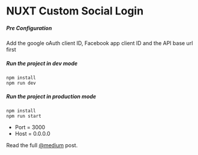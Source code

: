 # NUXT Custom Social Login 

##### Pre Configuration

Add the google oAuth client ID, Facebook app client ID and the API base url first

##### Run the project in dev mode
````
npm install
npm run dev
````

##### Run the project in production mode
````
npm install
npm run start
````

* Port = 3000
* Host = 0.0.0.0

Read the full [@medium](https://medium.com/@rama41222/custom-social-auth-flow-with-auth-nuxtjs-org-daa836676587)
post.
